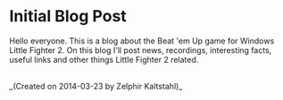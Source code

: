 # Initial Blog Post
 
Hello everyone. This is a blog about the Beat 'em Up game for Windows Little Fighter 2. On this blog I'll post news, recordings, interesting facts, useful links and other things Little Fighter 2 related.

<br>
_(Created on 2014-03-23 by Zelphir Kaltstahl)_